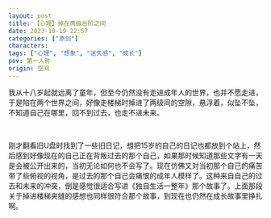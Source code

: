 ```yaml
---
layout: post
title: 【心理】掉在两级台阶之间
date: 2023-10-19 22:57
categories: ["原创"]
characters: 
tags: ["心理", "想象", "迷失感", "成长"]
pov: 第一人称
origin: 空间
---
```


我从十八岁起就远离了童年，但至今仍然没有走进成年人的世界，也并不愿走进，于是陷在两个世界之间，好像走楼梯时掉进了两级间的空隙，悬浮着，似坠不坠，不知道自己在哪里，回不到过去，也走不进未来。

<br>

刚才翻看旧U盘时找到了一些旧日记，想把15岁的自己的日记也都放到个站上，然后感到好像现在的自己正在背叛过去的那个自己，如果那时候知道那些文字有一天是会被公开出来的，当初无论如何也不会写了。现在仿佛又对当初那个自己的痛苦带了些俯视的视角，是过去的那个自己会痛恨的成年人模样了。这种来自自己的过去和未来的冲突，倒是感觉很适合写进《独自生活一整年》那个故事了。上面那段关于掉进楼梯夹缝的感想也同样很符合那个故事，到现在也仍然在成长故事里挣扎啊。
